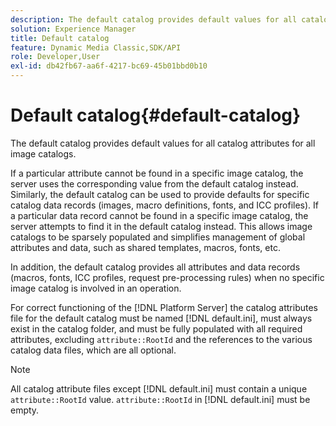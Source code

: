 ```yaml
---
description: The default catalog provides default values for all catalog attributes for all image catalogs.
solution: Experience Manager
title: Default catalog
feature: Dynamic Media Classic,SDK/API
role: Developer,User
exl-id: db42fb67-aa6f-4217-bc69-45b01bbd0b10
---
```

# Default catalog{#default-catalog}

The default catalog provides default values for all catalog attributes for all image catalogs.

If a particular attribute cannot be found in a specific image catalog, the server uses the corresponding value from the default catalog instead. Similarly, the default catalog can be used to provide defaults for specific catalog data records (images, macro definitions, fonts, and ICC profiles). If a particular data record cannot be found in a specific image catalog, the server attempts to find it in the default catalog instead. This allows image catalogs to be sparsely populated and simplifies management of global attributes and data, such as shared templates, macros, fonts, etc.

In addition, the default catalog provides all attributes and data records (macros, fonts, ICC profiles, request pre-processing rules) when no specific image catalog is involved in an operation.

For correct functioning of the [!DNL Platform Server] the catalog attributes file for the default catalog must be named [!DNL default.ini], must always exist in the catalog folder, and must be fully populated with all required attributes, excluding `attribute::RootId` and the references to the various catalog data files, which are all optional.

>[!NOTE]
>
>All catalog attribute files except [!DNL default.ini] must contain a unique `attribute::RootId` value. `attribute::RootId` in [!DNL default.ini] must be empty.
